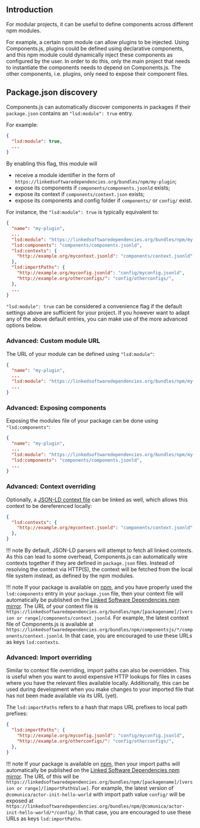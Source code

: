 ## Introduction

For modular projects, it can be useful to define components across different npm modules.

For example, a certain npm module can allow plugins to be injected.
Using Components.js, plugins could be defined using declarative components,
and this npm module could dynamically inject these components as configured by the user.
In order to do this, only the main project that needs to instantiate the components needs to depend on Components.js.
The other components, i.e. plugins, only need to expose their component files.

## Package.json discovery

Components.js can automatically discover components in packages if their `package.json` contains an `"lsd:module": true` entry.

For example:
```json
{
  "lsd:module": true,
  ...
}
```

By enabling this flag, this module will

* receive a module identifier in the form of `https://linkedsoftwaredependencies.org/bundles/npm/my-plugin`;
* expose its components if `components/components.jsonld` exists;
* expose its context if `components/context.json` exists;
* expose its components and config folder if `components/` or `config/` exist.

For instance, the `"lsd:module": true` is typically equivalent to:
```json
{
  "name": "my-plugin",
  ...
  "lsd:module": "https://linkedsoftwaredependencies.org/bundles/npm/my-plugin",
  "lsd:components": "components/components.jsonld",
  "lsd:contexts": {
    "http://example.org/mycontext.jsonld": "components/context.jsonld"
  },
  "lsd:importPaths": {
    "http://example.org/myconfig.jsonld": "config/myconfig.jsonld",
    "http://example.org/otherconfigs/": "config/otherconfigs/",
  },
  ...
}
```

`"lsd:module": true` can be considered a convenience flag if the default settings above are sufficient for your project.
If you however want to adapt any of the above default entries,
you can make use of the more advanced options below.

### Advanced: Custom module URL

The URL of your module can be defined using `"lsd:module"`:
```json
{
  "name": "my-plugin",
  ...
  "lsd:module": "https://linkedsoftwaredependencies.org/bundles/npm/my-plugin",
  ...
}
```

### Advanced: Exposing components

Exposing the modules file of your package can be done using `"lsd:components"`:
```json
{
  "name": "my-plugin",
  ...
  "lsd:module": "https://linkedsoftwaredependencies.org/bundles/npm/my-plugin",
  "lsd:components": "components/components.jsonld",
  ...
}
```

### Advanced: Context overriding

Optionally, a [JSON-LD context file](https://www.w3.org/TR/json-ld/#the-context) can be linked as well,
which allows this context to be dereferenced locally:
```json
{
  "lsd:contexts": {
    "http://example.org/mycontext.jsonld": "components/context.jsonld"
  },
}
```

!!! note
    By default, JSON-LD parsers will attempt to fetch all linked contexts.
    As this can lead to some overhead, Components.js can automatically wire contexts together if they are defined in `package.json` files.
    Instead of resolving the context via HTTP(S), the context will be fetched from the local file system instead,
    as defined by the npm modules.

!!! note
    If your package is available on [npm](https://www.npmjs.com/), and you have properly used the `lsd:components` entry in your `package.json` file,
    then your context file will automatically be published on the [Linked Software Dependencies npm mirror](https://linkedsoftwaredependencies.org/).
    The URL of your context file is `https://linkedsoftwaredependencies.org/bundles/npm/[packagename]/[version or range]/components/context.jsonld`.
    For example, the latest context file of Components.js is available at `https://linkedsoftwaredependencies.org/bundles/npm/componentsjs/*/components/context.jsonld`.
    In that case, you are encouraged to use these URLs as keys `lsd:contexts`.

### Advanced: Import overriding

Similar to context file overriding, import paths can also be overridden.
This is useful when you want to avoid expensive HTTP lookups for files in cases where you have the relevant files available locally.
Additionally, this can be used during development when you make changes to your imported file that has not been made available via its URL (yet).

The `lsd:importPaths` refers to a hash that maps URL prefixes to local path prefixes:
```json
{
  "lsd:importPaths": {
    "http://example.org/myconfig.jsonld": "config/myconfig.jsonld",
    "http://example.org/otherconfigs/": "config/otherconfigs/",
  },
}
```

!!! note
    If your package is available on [npm](https://www.npmjs.com/),
    then your import paths will automatically be published on the [Linked Software Dependencies npm mirror](https://linkedsoftwaredependencies.org/).
    The URL of this will be `https://linkedsoftwaredependencies.org/bundles/npm/[packagename]/[version or range]/[importPathValue]`.
    For example, the latest version of `@comunica/actor-init-hello-world` with import path value `config/` will be exposed at `https://linkedsoftwaredependencies.org/bundles/npm/@comunica/actor-init-hello-world/*/config/`.
    In that case, you are encouraged to use these URLs as keys `lsd:importPaths`.
